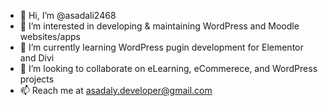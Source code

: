 - 👋 Hi, I’m @asadali2468
- 👀 I’m interested in developing & maintaining WordPress and Moodle websites/apps
- 🌱 I’m currently learning WordPress pugin development for Elementor and Divi
- 💞️ I’m looking to collaborate on eLearning, eCommerece, and WordPress projects
- 📫 Reach me at asadaly.developer@gmail.com

<!---
asadali2468/asadali2468 is a ✨ special ✨ repository because its `README.md` (this file) appears on your GitHub profile.
You can click the Preview link to take a look at your changes.
--->
